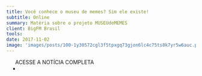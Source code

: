```yaml
---
title: Você conhece o museu de memes? Sim ele existe!
subtitle: Online
summary: Matéria sobre o projeto MUSEUdeMEMES
client: BigFM Brasil
tools: 
date: 2017-11-02
image: 'images/posts/100-1y30572cgl3f5tpxgq73gjon6lc4c75ts8k7yr5w6auc.png'
---
```




<div class="post__share"><ul class="share__list list-reset">ACESSE A NOTÍCIA COMPLETA<li class="share__item" style="margin-left: 10px"><a class="share__link share__facebook" style="background: #fa5657" href="http://bigfmbrasil.com.br/conhece-o-musseu-de-memes-sim-ele-existe/" 
onclick=window.open(this.href, 'pop-up', 'left=20,top=20,width=500,height=500,toolbar=1,resizable=0'); return false;" title="Link" rel="nofollow"><i class="fa-solid fa-link"></i></a></li></ul></div>
<!-- <div class="gallery-box"><div class="gallery"><img src="/clipping/images/example-1.jpg" loading="lazy" alt="Project"><img src="/clipping/images/example-2.jpg" loading="lazy" alt="Project"></div><em>Gallery / <a href="https://www.freepik.com/" target="_blank">Freepic</a></em></div> -->